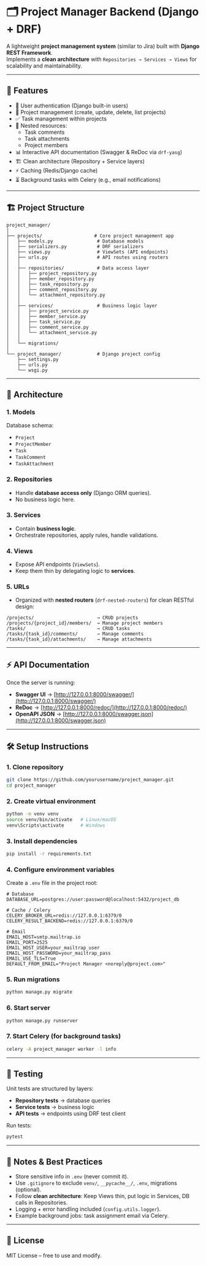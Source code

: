 # 🗂️ Project Manager Backend (Django + DRF)

A lightweight **project management system** (similar to Jira) built with **Django REST Framework**.  
Implements a **clean architecture** with `Repositories → Services → Views` for scalability and maintainability.  

---

## 🚀 Features
- 🔑 User authentication (Django built-in users)
- 📂 Project management (create, update, delete, list projects)
- ✅ Task management within projects
- 💬 Nested resources:
  - Task comments
  - Task attachments
  - Project members
- 📊 Interactive API documentation (Swagger & ReDoc via `drf-yasg`)
- 🏗️ Clean architecture (Repository + Service layers)
- ⚡ Caching (Redis/Django cache)
- ⏳ Background tasks with Celery (e.g., email notifications)

---

## 🏗️ Project Structure

```
project_manager/
│
├── projects/                   # Core project management app
│   ├── models.py                # Database models
│   ├── serializers.py           # DRF serializers
│   ├── views.py                 # ViewSets (API endpoints)
│   ├── urls.py                  # API routes using routers
│   │
│   ├── repositories/            # Data access layer
│   │   ├── project_repository.py
│   │   ├── member_repository.py
│   │   ├── task_repository.py
│   │   ├── comment_repository.py
│   │   └── attachment_repository.py
│   │
│   ├── services/                # Business logic layer
│   │   ├── project_service.py
│   │   ├── member_service.py
│   │   ├── task_service.py
│   │   ├── comment_service.py
│   │   └── attachment_service.py
│   │
│   └── migrations/
│
└── project_manager/             # Django project config
    ├── settings.py
    ├── urls.py
    └── wsgi.py
```

---

## 🔑 Architecture

### 1. **Models**
Database schema:  
- `Project`  
- `ProjectMember`  
- `Task`  
- `TaskComment`  
- `TaskAttachment`

### 2. **Repositories**
- Handle **database access only** (Django ORM queries).
- No business logic here.

### 3. **Services**
- Contain **business logic**.  
- Orchestrate repositories, apply rules, handle validations.

### 4. **Views**
- Expose API endpoints (`ViewSets`).  
- Keep them thin by delegating logic to **services**.

### 5. **URLs**
- Organized with **nested routers** (`drf-nested-routers`) for clean RESTful design:

```
/projects/                       → CRUD projects
/projects/{project_id}/members/  → Manage project members
/tasks/                          → CRUD tasks
/tasks/{task_id}/comments/       → Manage comments
/tasks/{task_id}/attachments/    → Manage attachments
```

---

## ⚡ API Documentation

Once the server is running:

- **Swagger UI** → [http://127.0.0.1:8000/swagger/](http://127.0.0.1:8000/swagger/)  
- **ReDoc** → [http://127.0.0.1:8000/redoc/](http://127.0.0.1:8000/redoc/)  
- **OpenAPI JSON** → [http://127.0.0.1:8000/swagger.json](http://127.0.0.1:8000/swagger.json)  

---

## 🛠️ Setup Instructions

### 1. Clone repository
```bash
git clone https://github.com/yourusername/project_manager.git
cd project_manager
```

### 2. Create virtual environment
```bash
python -m venv venv
source venv/bin/activate   # Linux/macOS
venv\Scripts\activate      # Windows
```

### 3. Install dependencies
```bash
pip install -r requirements.txt
```

### 4. Configure environment variables
Create a `.env` file in the project root:
```env
# Database
DATABASE_URL=postgres://user:password@localhost:5432/project_db

# Cache / Celery
CELERY_BROKER_URL=redis://127.0.0.1:6379/0
CELERY_RESULT_BACKEND=redis://127.0.0.1:6379/0

# Email
EMAIL_HOST=smtp.mailtrap.io
EMAIL_PORT=2525
EMAIL_HOST_USER=your_mailtrap_user
EMAIL_HOST_PASSWORD=your_mailtrap_pass
EMAIL_USE_TLS=True
DEFAULT_FROM_EMAIL="Project Manager <noreply@project.com>"
```

### 5. Run migrations
```bash
python manage.py migrate
```

### 6. Start server
```bash
python manage.py runserver
```

### 7. Start Celery (for background tasks)
```bash
celery -A project_manager worker -l info
```

---

## 🧪 Testing

Unit tests are structured by layers:

- **Repository tests** → database queries  
- **Service tests** → business logic  
- **API tests** → endpoints using DRF test client  

Run tests:
```bash
pytest
```

---

## 📌 Notes & Best Practices
- Store sensitive info in `.env` (never commit it).  
- Use `.gitignore` to exclude `venv/`, `__pycache__/`, `.env`, migrations (optional).  
- Follow **clean architecture**: Keep Views thin, put logic in Services, DB calls in Repositories.  
- Logging + error handling included (`config.utils.logger`).  
- Example background jobs: task assignment email via Celery.  

---

## 📖 License
MIT License – free to use and modify.  
